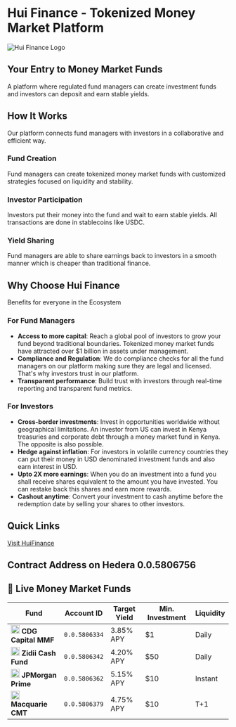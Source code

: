 # Hui Finance - Tokenized Money Market Platform

![Hui Finance Logo](https://huifinance.vercel.app/logo-no-background.svg)

## Your Entry to Money Market Funds
A platform where regulated fund managers can create investment funds and investors can deposit and earn stable yields.


## How It Works
Our platform connects fund managers with investors in a collaborative and efficient way.

### Fund Creation
Fund managers can create tokenized money market funds with customized strategies focused on liquidity and stability.

### Investor Participation
Investors put their money into the fund and wait to earn stable yields. All transactions are done in stablecoins like USDC.

### Yield Sharing
Fund managers are able to share earnings back to investors in a smooth manner which is cheaper than traditional finance.

## Why Choose Hui Finance
Benefits for everyone in the Ecosystem

### For Fund Managers
- **Access to more capital**: Reach a global pool of investors to grow your fund beyond traditional boundaries. Tokenized money market funds have attracted over $1 billion in assets under management.
- **Compliance and Regulation**: We do compliance checks for all the fund managers on our platform making sure they are legal and licensed. That's why investors trust in our platform.
- **Transparent performance**: Build trust with investors through real-time reporting and transparent fund metrics.

### For Investors
- **Cross-border investments**: Invest in opportunities worldwide without geographical limitations. An investor from US can invest in Kenya treasuries and corporate debt through a money market fund in Kenya. The opposite is also possible.
- **Hedge against inflation**: For investors in volatile currency countries they can put their money in USD denominated investment funds and also earn interest in USD.
- **Upto 2X more earnings**: When you do an investment into a fund you shall receive shares equivalent to the amount you have invested. You can restake back this shares and earn more rewards.
- **Cashout anytime**: Convert your investment to cash anytime before the redemption date by selling your shares to other investors.

## Quick Links
[Visit HuiFinance](https://huifinance.vercel.app/) 


## Contract Address on Hedera 0.0.5806756

## 🏦 Live Money Market Funds

| Fund | Account ID | Target Yield | Min. Investment | Liquidity |
|------|------------|--------------|-----------------|-----------|
| <img src="https://placehold.co/20x20/0047AB/FFFFFF?text=CDG" width="20"/> **CDG Capital MMF** | `0.0.5806334` | 3.85% APY | $1 | Daily |
| <img src="https://placehold.co/20x20/228B22/FFFFFF?text=ZI" width="20"/> **Zidii Cash Fund** | `0.0.5806342` | 4.20% APY | $50 | Daily |
| <img src="https://placehold.co/20x20/CC0000/FFFFFF?text=JP" width="20"/> **JPMorgan Prime** | `0.0.5806362` | 5.15% APY | $10 | Instant |
| <img src="https://placehold.co/20x20/FFD700/000000?text=MQ" width="20"/> **Macquarie CMT** | `0.0.5806379` | 4.75% APY | $10 | T+1 |

